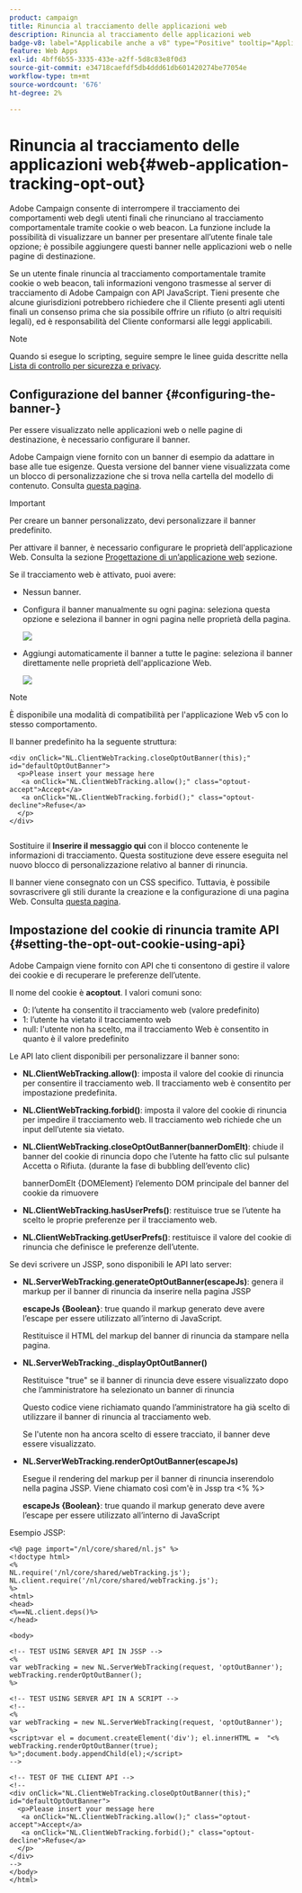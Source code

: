 ```yaml
---
product: campaign
title: Rinuncia al tracciamento delle applicazioni web
description: Rinuncia al tracciamento delle applicazioni web
badge-v8: label="Applicabile anche a v8" type="Positive" tooltip="Applicabile anche a Campaign v8"
feature: Web Apps
exl-id: 4bff6b55-3335-433e-a2ff-5d8c83e8f0d3
source-git-commit: e34718caefdf5db4ddd61db601420274be77054e
workflow-type: tm+mt
source-wordcount: '676'
ht-degree: 2%

---
```


# Rinuncia al tracciamento delle applicazioni web{#web-application-tracking-opt-out}



Adobe Campaign consente di interrompere il tracciamento dei comportamenti web degli utenti finali che rinunciano al tracciamento comportamentale tramite cookie o web beacon. La funzione include la possibilità di visualizzare un banner per presentare all’utente finale tale opzione; è possibile aggiungere questi banner nelle applicazioni web o nelle pagine di destinazione.

Se un utente finale rinuncia al tracciamento comportamentale tramite cookie o web beacon, tali informazioni vengono trasmesse al server di tracciamento di Adobe Campaign con API JavaScript. Tieni presente che alcune giurisdizioni potrebbero richiedere che il Cliente presenti agli utenti finali un consenso prima che sia possibile offrire un rifiuto (o altri requisiti legali), ed è responsabilità del Cliente conformarsi alle leggi applicabili.

>[!NOTE]
>
>Quando si esegue lo scripting, seguire sempre le linee guida descritte nella [Lista di controllo per sicurezza e privacy](https://helpx.adobe.com/campaign/kb/acc-security.html#dev).

## Configurazione del banner {#configuring-the-banner-}

Per essere visualizzato nelle applicazioni web o nelle pagine di destinazione, è necessario configurare il banner.

Adobe Campaign viene fornito con un banner di esempio da adattare in base alle tue esigenze. Questa versione del banner viene visualizzata come un blocco di personalizzazione che si trova nella cartella del modello di contenuto. Consulta [questa pagina](../../delivery/using/personalization-blocks.md).

>[!IMPORTANT]
>
>Per creare un banner personalizzato, devi personalizzare il banner predefinito.

Per attivare il banner, è necessario configurare le proprietà dell&#39;applicazione Web. Consulta la sezione [Progettazione di un’applicazione web](designing-a-web-application.md) sezione.

Se il tracciamento web è attivato, puoi avere:

* Nessun banner.
* Configura il banner manualmente su ogni pagina: seleziona questa opzione e seleziona il banner in ogni pagina nelle proprietà della pagina.

  ![](assets/pageproperties.png)

* Aggiungi automaticamente il banner a tutte le pagine: seleziona il banner direttamente nelle proprietà dell&#39;applicazione Web.

  ![](assets/optoutconfig.png)

>[!NOTE]
>
>È disponibile una modalità di compatibilità per l&#39;applicazione Web v5 con lo stesso comportamento.

Il banner predefinito ha la seguente struttura:

```
<div onClick="NL.ClientWebTracking.closeOptOutBanner(this);" id="defaultOptOutBanner">
  <p>Please insert your message here
   <a onClick="NL.ClientWebTracking.allow();" class="optout-accept">Accept</a>
   <a onClick="NL.ClientWebTracking.forbid();" class="optout-decline">Refuse</a>
  </p>
</div>
      
```

Sostituire il **Inserire il messaggio qui** con il blocco contenente le informazioni di tracciamento. Questa sostituzione deve essere eseguita nel nuovo blocco di personalizzazione relativo al banner di rinuncia.

Il banner viene consegnato con un CSS specifico. Tuttavia, è possibile sovrascrivere gli stili durante la creazione e la configurazione di una pagina Web. Consulta [questa pagina](content-editor-interface.md).

## Impostazione del cookie di rinuncia tramite API {#setting-the-opt-out-cookie-using-api}

Adobe Campaign viene fornito con API che ti consentono di gestire il valore dei cookie e di recuperare le preferenze dell’utente.

Il nome del cookie è **acoptout**. I valori comuni sono:

* 0: l’utente ha consentito il tracciamento web (valore predefinito)
* 1: l’utente ha vietato il tracciamento web
* null: l&#39;utente non ha scelto, ma il tracciamento Web è consentito in quanto è il valore predefinito

Le API lato client disponibili per personalizzare il banner sono:

* **NL.ClientWebTracking.allow()**: imposta il valore del cookie di rinuncia per consentire il tracciamento web. Il tracciamento web è consentito per impostazione predefinita.
* **NL.ClientWebTracking.forbid()**: imposta il valore del cookie di rinuncia per impedire il tracciamento web. Il tracciamento web richiede che un input dell’utente sia vietato.
* **NL.ClientWebTracking.closeOptOutBanner(bannerDomElt)**: chiude il banner del cookie di rinuncia dopo che l’utente ha fatto clic sul pulsante Accetta o Rifiuta. (durante la fase di bubbling dell’evento clic)

  bannerDomElt {DOMElement} l’elemento DOM principale del banner del cookie da rimuovere

* **NL.ClientWebTracking.hasUserPrefs()**: restituisce true se l’utente ha scelto le proprie preferenze per il tracciamento web.
* **NL.ClientWebTracking.getUserPrefs()**: restituisce il valore del cookie di rinuncia che definisce le preferenze dell’utente.

Se devi scrivere un JSSP, sono disponibili le API lato server:

* **NL.ServerWebTracking.generateOptOutBanner(escapeJs)**: genera il markup per il banner di rinuncia da inserire nella pagina JSSP

  **escapeJs {Boolean}**: true quando il markup generato deve avere l’escape per essere utilizzato all’interno di JavaScript.

  Restituisce il HTML del markup del banner di rinuncia da stampare nella pagina.

* **NL.ServerWebTracking._displayOptOutBanner()**

  Restituisce &quot;true&quot; se il banner di rinuncia deve essere visualizzato dopo che l’amministratore ha selezionato un banner di rinuncia

  Questo codice viene richiamato quando l’amministratore ha già scelto di utilizzare il banner di rinuncia al tracciamento web.

  Se l&#39;utente non ha ancora scelto di essere tracciato, il banner deve essere visualizzato.

* **NL.ServerWebTracking.renderOptOutBanner(escapeJs)**

  Esegue il rendering del markup per il banner di rinuncia inserendolo nella pagina JSSP. Viene chiamato così com&#39;è in Jssp tra &lt;% %>

  **escapeJs {Boolean}**: true quando il markup generato deve avere l’escape per essere utilizzato all’interno di JavaScript

Esempio JSSP:

```
<%@ page import="/nl/core/shared/nl.js" %>
<!doctype html>
<%
NL.require('/nl/core/shared/webTracking.js');
NL.client.require('/nl/core/shared/webTracking.js');
%>
<html>
<head>
<%==NL.client.deps()%>
</head>

<body>

<!-- TEST USING SERVER API IN JSSP -->
<% 
var webTracking = new NL.ServerWebTracking(request, 'optOutBanner');
webTracking.renderOptOutBanner();
%>

<!-- TEST USING SERVER API IN A SCRIPT -->
<!--
<% 
var webTracking = new NL.ServerWebTracking(request, 'optOutBanner');
%>
<script>var el = document.createElement('div'); el.innerHTML =  "<% webTracking.renderOptOutBanner(true); %>";document.body.appendChild(el);</script>
-->

<!-- TEST OF THE CLIENT API -->
<!--
<div onClick="NL.ClientWebTracking.closeOptOutBanner(this);" id="defaultOptOutBanner">
  <p>Please insert your message here
   <a onClick="NL.ClientWebTracking.allow();" class="optout-accept">Accept</a>
   <a onClick="NL.ClientWebTracking.forbid();" class="optout-decline">Refuse</a>
  </p>
</div>
-->
</body>
</html>
```
